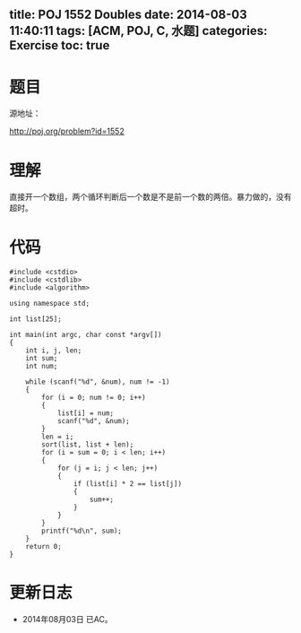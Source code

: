 ﻿title: POJ 1552 Doubles
date: 2014-08-03 11:40:11
tags: [ACM, POJ, C, 水题]
categories: Exercise
toc: true
---
# 题目
源地址：

http://poj.org/problem?id=1552

# 理解
直接开一个数组，两个循环判断后一个数是不是前一个数的两倍。暴力做的，没有超时。

<!-- more -->

# 代码
```
#include <cstdio>
#include <cstdlib>
#include <algorithm>

using namespace std;

int list[25];

int main(int argc, char const *argv[])
{
    int i, j, len;
    int sum;
    int num;

    while (scanf("%d", &num), num != -1)
    {
        for (i = 0; num != 0; i++)
        {
            list[i] = num;
            scanf("%d", &num);
        }
        len = i;
        sort(list, list + len);
        for (i = sum = 0; i < len; i++)
        {
            for (j = i; j < len; j++)
            {
                if (list[i] * 2 == list[j])
                {
                    sum++;
                }
            }
        }
        printf("%d\n", sum);
    }
    return 0;
}
```	
# 更新日志
- 2014年08月03日 已AC。